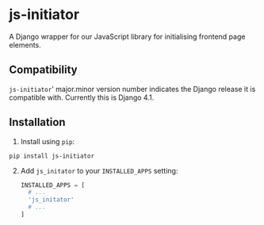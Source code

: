 js-initiator
============

A Django wrapper for our JavaScript library for initialising frontend page elements.

Compatibility
-------------

`js-initiator`' major.minor version number indicates the Django release it is compatible with. Currently this is Django 4.1.

Installation
------------

1. Install using `pip`:
  ```shell
  pip install js-initiator
  ```
2. Add `js_initator` to your `INSTALLED_APPS` setting:
   ```python
   INSTALLED_APPS = [
     # ...
     'js_initator'
     # ...
   ]
   ```
